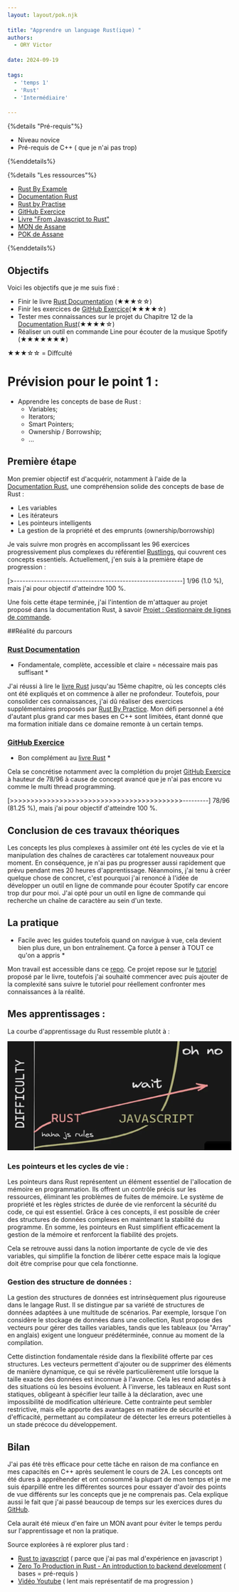```yaml
---
layout: layout/pok.njk

title: "Apprendre un language Rust(ique) "
authors:
  - ORY Victor

date: 2024-09-19

tags:
  - 'temps 1'
  - 'Rust'
  - 'Intermédiaire'

---
```


{%details "Pré-requis"%}

- Niveau novice
- Pré-requis de C++ ( que je n'ai pas trop)

{%enddetails%}



{%details "Les ressources"%}

- [Rust By Example](https://doc.rust-lang.org/rust-by-example/)
- [Documentation Rust](https://doc.rust-lang.org/stable/book/title-page.html)
- [Rust by Practise](https://practice.rs/why-exercise.html)
- [GitHub Exercice](https://github.com/rust-lang/rustlings)
- [Livre "From Javascript to Rust"](https://github.com/wasmflow/node-to-rust/raw/HEAD/from-javascript-to-rust.pdf)
- [MON de Assane](../../../Diouf-Asssane/mon/Rust/)
- [POK de Assane](../../../Diouf-Asssane/pok/temps-1/)

{%enddetails%}

## Objectifs

Voici les objectifs que je me suis fixé :

- Finir le livre [Rust Documentation](https://doc.rust-lang.org/stable/book/title-page.html) (★★★☆☆)
- Finir les exercices de [GitHub Exercice](https://github.com/rust-lang/rustlings)(★★★★☆)
- Tester mes connaissances sur le projet du Chapitre 12 de la [Documentation Rust](https://doc.rust-lang.org/stable/book/title-page.html)(★★★★☆)
- Réaliser un outil en commande Line pour écouter de la musique Spotify (★★★★★★★)

★★★☆☆ = Diffculté

# Prévision pour le point 1 : 

- Apprendre les concepts de base de Rust :
  - Variables;
  - Iterators;
  - Smart Pointers;
  - Ownership / Borrowship;
  - ...

## Première étape

Mon premier objectif est d'acquérir, notamment à l'aide de la [Documentation Rust](https://doc.rust-lang.org/stable/book/title-page.html), une compréhension solide des concepts de base de Rust :

- Les variables
- Les itérateurs
- Les pointeurs intelligents
- La gestion de la propriété et des emprunts (ownership/borrowship)

Je vais suivre mon progrès en accomplissant les 96 exercices progressivement plus complexes du référentiel [Rustlings](https://github.com/rust-lang/rustlings), qui couvrent ces concepts essentiels. Actuellement, j'en suis à la première étape de progression : 

[>-----------------------------------------------------------] 1/96 (1.0 %), mais j'ai pour objectif d'atteindre 100 %.

Une fois cette étape terminée, j'ai l'intention de m'attaquer au projet proposé dans la documentation Rust, à savoir [Projet : Gestionnaire de lignes de commande](https://doc.rust-lang.org/book/ch12-00-an-io-project.html).

##Réalité du parcours

### [Rust Documentation](https://doc.rust-lang.org/stable/book/title-page.html) 

* Fondamentale, complète, accessible et claire =  nécessaire mais pas suffisant *

J'ai réussi à lire le [livre Rust](https://doc.rust-lang.org/stable/book/title-page.html) jusqu'au 15ème chapitre, où les concepts clés ont été expliqués et on commence à aller ne profondeur. Toutefois, pour consolider ces connaissances, j'ai dû réaliser des exercices supplémentaires proposés par [Rust By Practice](https://practice.rs/why-exercise.html). Mon défi personnel a été d'autant plus grand car mes bases en C++ sont limitées, étant donné que ma formation initiale dans ce domaine remonte à un certain temps.

### [GitHub Exercice](https://github.com/rust-lang/rustlings)

* Bon complément au [livre Rust](https://doc.rust-lang.org/stable/book/title-page.html) *

Cela se concrétise notamment avec la complétion du projet [GitHub Exercice](https://github.com/rust-lang/rustlings) à hauteur de 78/96 à cause de concept avancé que je n'ai pas encore vu comme le multi thread programming.

[>>>>>>>>>>>>>>>>>>>>>>>>>>>>>>>>>>>>>>>>>>---------] 78/96 (81.25 %), mais j'ai pour objectif d'atteindre 100 %.

## Conclusion de ces travaux théoriques

Les concepts les plus complexes à assimiler ont été les cycles de vie et la manipulation des chaînes de caractères car totalement nouveaux pour moment. En conséquence, je n'ai pas pu progresser aussi rapidement que prévu pendant mes 20 heures d'apprentissage. Néanmoins, j'ai tenu à créer quelque chose de concret, c'est pourquoi j'ai renoncé à l'idée de développer un outil en ligne de commande pour écouter Spotify car encore trop dur pour moi. J'ai opté pour un outil en ligne de commande qui recherche un chaîne de caractère au sein d'un texte.

## La pratique

* Facile avec les guides toutefois quand on navigue à vue, cela devient bien plus dure, un bon entraînement. Ça force à penser à TOUT ce qu'on a appris *

Mon travail est accessible dans ce [repo](https://github.com/Hagarde/CmdLineProject).
Ce projet repose sur le [tutoriel](https://doc.rust-lang.org/book/ch12-00-an-io-project.html) proposé par le livre, toutefois j'ai souhaité commencer avec puis ajouter de la complexité sans suivre le tutoriel pour réellement confronter mes connaissances à la réalité.

## Mes apprentissages : 

La courbe d'apprentissage du Rust ressemble plutôt à : 

![Courbe Apprentissage Rust](./learningGraphRust.png)

### Les pointeurs et les cycles de vie :

Les pointeurs dans Rust représentent un élément essentiel de l'allocation de mémoire en programmation. Ils offrent un contrôle précis sur les ressources, éliminant les problèmes de fuites de mémoire. Le système de propriété et les règles strictes de durée de vie renforcent la sécurité du code, ce qui est essentiel. Grâce à ces concepts, il est possible de créer des structures de données complexes en maintenant la stabilité du programme. En somme, les pointeurs en Rust simplifient efficacement la gestion de la mémoire et renforcent la fiabilité des projets.

Cela se retrouve aussi dans la notion importante de cycle de vie des variables, qui simplifie la fonction de libérer cette espace mais la logique doit être comprise pour que cela fonctionne.

### Gestion des structure de données :

La gestion des structures de données est intrinsèquement plus rigoureuse dans le langage Rust. Il se distingue par sa variété de structures de données adaptées à une multitude de scénarios. Par exemple, lorsque l'on considère le stockage de données dans une collection, Rust propose des vecteurs pour gérer des tailles variables, tandis que les tableaux (ou "Array" en anglais) exigent une longueur prédéterminée, connue au moment de la compilation.

Cette distinction fondamentale réside dans la flexibilité offerte par ces structures. Les vecteurs permettent d'ajouter ou de supprimer des éléments de manière dynamique, ce qui se révèle particulièrement utile lorsque la taille exacte des données est inconnue à l'avance. Cela les rend adaptés à des situations où les besoins évoluent. À l'inverse, les tableaux en Rust sont statiques, obligeant à spécifier leur taille à la déclaration, avec une impossibilité de modification ultérieure. Cette contrainte peut sembler restrictive, mais elle apporte des avantages en matière de sécurité et d'efficacité, permettant au compilateur de détecter les erreurs potentielles à un stade précoce du développement.

## Bilan

J'ai pas été très efficace pour cette tâche en raison de ma confiance en mes capacités en C++ après seulement le cours de 2A. Les concepts ont été dures à appréhender et ont consommé la plupart de mon temps et je me suis éparpillé entre les différentes sources pour essayer d'avoir des points de vue différents sur les concepts que je ne comprenais pas. Cela explique aussi le fait que j'ai passé beaucoup de temps sur les exercices dures du [GitHub](https://github.com/rust-lang/rustlings).

Cela aurait été mieux d'en faire un MON avant pour éviter le temps perdu sur l'apprentissage et non la pratique.

Source explorées à ré explorer plus tard :
- [Rust to javascript](https://annas-archive.org/md5/77a5209a50709593652c64d097088439) ( parce que j'ai pas mal d'expérience en javascript )
- [Zero To Production in Rust - An introduction to backend development](https://annas-archive.org/md5/819c53acaf3bff8c145179d26aa8cd0a) ( bases = pré-requis )
- [Vidéo Youtube](https://www.youtube.com/watch?v=BpPEoZW5IiY) ( lent mais représentatif de ma progression )
